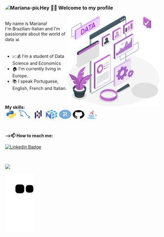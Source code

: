 ### Hey 👋🏻 Welcome to my profile <img align="left" alt="Mariana-pic" height="40" style="border-radius:50px;" src="https://i.ibb.co/DbLYfL0/download20220802161012.png">

<img align="right" width="300px" src="https://github.com/marianapiccolo/marianapiccolo/blob/main/git (1).png">
<br>
 My name is Mariana! <br>
 I'm Brazilian-Italian and I'm passionate about the world of data 📊 <br>
<br>

 
 - 📈💰 I'm a student of Data Science and Economics
 - 🏠 I'm currently living in Europe.
 - 📚 I speak Portuguese, English, French and Italian. 
 
<br>

**My skills:** <br>
  <img align="center" alt="Python" height="30" width="40" src="https://raw.githubusercontent.com/devicons/devicon/master/icons/python/python-original.svg">
  <img align="center" alt="SQL" height="30" width="40" src="https://raw.githubusercontent.com/devicons/devicon/master/icons/mysql/mysql-original.svg">
  <img align="center" alt="Pandas" height="30" width="40" src="https://raw.githubusercontent.com/devicons/devicon/master/icons/pandas/pandas-original.svg">
  <img align="center" alt="Numpy" height="30" width="40" src="https://raw.githubusercontent.com/devicons/devicon/master/icons/numpy/numpy-original.svg"> 
  <img align="center" alt="R" height="30" width="40" src="https://raw.githubusercontent.com/devicons/devicon/master/icons/rstudio/rstudio-original.svg"> 
  <img align="center" alt="GitHub" height="30" width="40" src="https://raw.githubusercontent.com/devicons/devicon/master/icons/github/github-original.svg">
  <img align="center" alt="Java" height="30" width="40" src="https://raw.githubusercontent.com/devicons/devicon/master/icons/java/java-original.svg"> 

<br>

 **-->📫 How to reach me:**
 
[![Linkedin Badge](https://img.shields.io/badge/-Mariana%20Piccolo%20de%20Carvalho-6633cc?style=flat-square&logo=Linkedin&logoColor=white&link=https://www.linkedin.com/in/mariana-picoli-carvalho/)](https://www.linkedin.com/in/mariana-piccolo-carvalho/) 

<br>
<br>
<img height="100em" src="https://github-readme-stats.vercel.app/api/top-langs/?username=marianapiccolo&exclude_repo=KNN-Image-Classification&show_icons=true&hide_border=true&layout=compact&langs_count=8&theme=jolly"/> 


![Snake animation](https://github.com/marianapiccolo/marianapiccolo/blob/output/github-contribution-grid-snake.svg)


